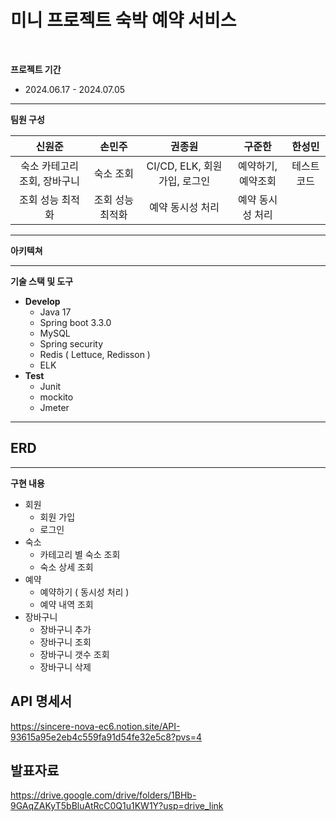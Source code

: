 # **미니 프로젝트 숙박 예약 서비스**

<br />

**프로젝트 기간**

- 2024.06.17 - 2024.07.05




---

**팀원 구성**

|     **신원준**      | **손민주**  |        **권종원**        |  **구준한**   | **한성민** |
|:----------------:|:---------------------:|:---------------------:|:-------:|:-------:|
| 숙소 카테고리 조회, 장바구니 |  숙소 조회 | CI/CD, ELK, 회원가입, 로그인 | 예약하기, 예약조회  | 테스트 코드  |
|    조회 성능 최적화     | 조회 성능 최적화 |       예약 동시성 처리       |  예약 동시성 처리  |         |
---

**아키텍쳐**


---

**기술 스택 및 도구**

- **Develop**
    - Java 17
    - Spring boot 3.3.0
    - MySQL
    - Spring security
    - Redis ( Lettuce, Redisson )
    - ELK
- **Test**
    - Junit
    - mockito
    - Jmeter

---

## ERD

---

**구현 내용**

- 회원
    - 회원 가입
    - 로그인
- 숙소
    - 카테고리 별 숙소 조회
    - 숙소 상세 조회
- 예약
    - 예약하기 ( 동시성 처리 )
    - 예약 내역 조회
- 장바구니
    - 장바구니 추가
    - 장바구니 조회
    - 장바구니 갯수 조회
    - 장바구니 삭제

## API 명세서
https://sincere-nova-ec6.notion.site/API-93615a95e2eb4c559fa91d54fe32e5c8?pvs=4

## 발표자료

https://drive.google.com/drive/folders/1BHb-9GAqZAKyT5bBluAtRcC0Q1u1KW1Y?usp=drive_link